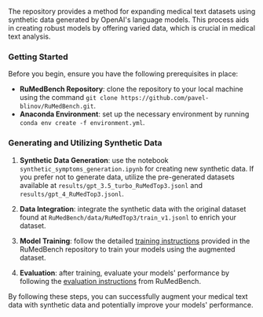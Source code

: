 The repository provides a method for expanding medical text datasets using synthetic data generated by OpenAI's language models. This process aids in creating robust models by offering varied data, which is crucial in medical text analysis.

### Getting Started

Before you begin, ensure you have the following prerequisites in place:

- **RuMedBench Repository**: clone the repository to your local machine using the command `git clone https://github.com/pavel-blinov/RuMedBench.git`.
- **Anaconda Environment**: set up the necessary environment by running `conda env create -f environment.yml`.

### Generating and Utilizing Synthetic Data

1. **Synthetic Data Generation**: use the notebook `synthetic_symptoms_generation.ipynb` for creating new synthetic data. If you prefer not to generate data, utilize the pre-generated datasets available at `results/gpt_3.5_turbo_RuMedTop3.jsonl` and `results/gpt_4_RuMedTop3.jsonl`.
   
2. **Data Integration**: integrate the synthetic data with the original dataset found at `RuMedBench/data/RuMedTop3/train_v1.jsonl` to enrich your dataset.
   
3. **Model Training**: follow the detailed [training instructions](https://github.com/pavel-blinov/RuMedBench/tree/main/code#general-description) provided in the RuMedBench repository to train your models using the augmented dataset.

4. **Evaluation**: after training, evaluate your models' performance by following the [evaluation instructions](https://github.com/pavel-blinov/RuMedBench/tree/main/code#evalpy) from RuMedBench.

By following these steps, you can successfully augment your medical text data with synthetic data and potentially improve your models' performance.

